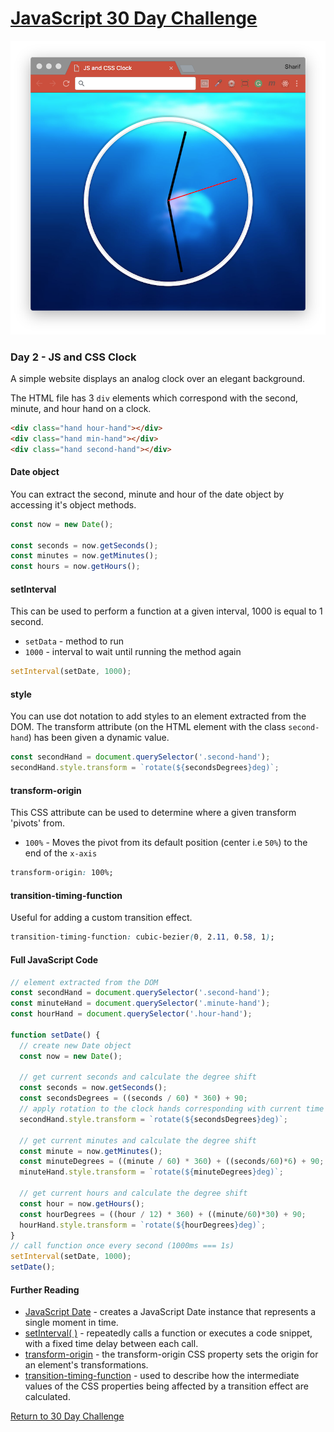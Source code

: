 # [JavaScript 30 Day Challenge](https://javascript30.com/)
![JavaScript30](./day02CSSClock.png)

### Day 2 - JS and CSS Clock
A simple website displays an analog clock over an elegant background.

The HTML file has 3 `div` elements which correspond with the second, minute, and hour hand on a clock.
```html
<div class="hand hour-hand"></div>
<div class="hand min-hand"></div>
<div class="hand second-hand"></div>
```

#### Date object
You can extract the second, minute and hour of the date object by accessing it's object methods.
```js
const now = new Date();

const seconds = now.getSeconds();
const minutes = now.getMinutes();
const hours = now.getHours();
```

#### setInterval
This can be used to perform a function at a given interval, 1000 is equal to 1 second.
- `setData` - method to run
- `1000` - interval to wait until running the method again
```js
setInterval(setDate, 1000);
```

#### style
You can use dot notation to add styles to an element extracted from the DOM. The transform attribute (on the HTML element with the class `second-hand`) has been given a dynamic value.
```js
const secondHand = document.querySelector('.second-hand');
secondHand.style.transform = `rotate(${secondsDegrees}deg)`;
```

#### transform-origin
This CSS attribute can be used to determine where a given transform 'pivots' from.
- `100%` - Moves the pivot from its default position (center i.e `50%`) to the end of the `x-axis`
```css
transform-origin: 100%;
```

#### transition-timing-function
Useful for adding a custom transition effect.
```css
transition-timing-function: cubic-bezier(0, 2.11, 0.58, 1);
```

#### Full JavaScript Code
```js
// element extracted from the DOM
const secondHand = document.querySelector('.second-hand');
const minuteHand = document.querySelector('.minute-hand');
const hourHand = document.querySelector('.hour-hand');

function setDate() {
  // create new Date object
  const now = new Date();

  // get current seconds and calculate the degree shift
  const seconds = now.getSeconds();
  const secondsDegrees = ((seconds / 60) * 360) + 90;
  // apply rotation to the clock hands corresponding with current time value
  secondHand.style.transform = `rotate(${secondsDegrees}deg)`;

  // get current minutes and calculate the degree shift
  const minute = now.getMinutes();
  const minuteDegrees = ((minute / 60) * 360) + ((seconds/60)*6) + 90;
  minuteHand.style.transform = `rotate(${minuteDegrees}deg)`;
  
  // get current hours and calculate the degree shift
  const hour = now.getHours();
  const hourDegrees = ((hour / 12) * 360) + ((minute/60)*30) + 90;
  hourHand.style.transform = `rotate(${hourDegrees}deg)`;
}
// call function once every second (1000ms === 1s)
setInterval(setDate, 1000);
setDate();
```

#### Further Reading
- [JavaScript Date](https://developer.mozilla.org/en-US/docs/Web/JavaScript/Reference/Global_Objects/Date) - creates a JavaScript Date instance that represents a single moment in time.
- [setInterval( )](https://developer.mozilla.org/en-US/docs/Web/API/WindowOrWorkerGlobalScope/setInterval) - repeatedly calls a function or executes a code snippet, with a fixed time delay between each call.
- [transform-origin](https://developer.mozilla.org/en-US/docs/Web/CSS/transform-origin) - the transform-origin CSS property sets the origin for an element's transformations.
- [transition-timing-function](https://developer.mozilla.org/en-US/docs/Web/CSS/transition-timing-function) - used to describe how the intermediate values of the CSS properties being affected by a transition effect are calculated.

[Return to 30 Day Challenge](../README.md)
